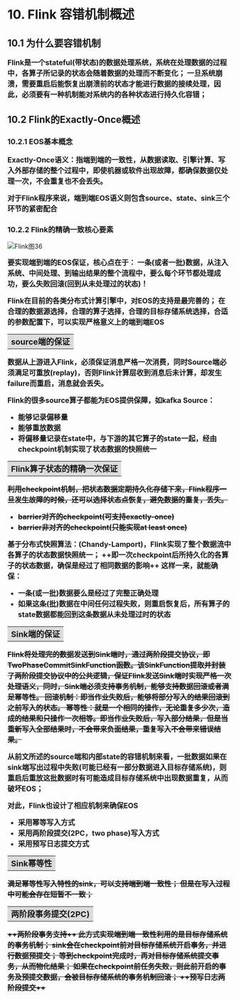 # 10. Flink 容错机制概述

## 10.1 为什么要容错机制

<font size=3><b>Flink是一个stateful(带状态)的数据处理系统，系统在处理数据的过程中，各算子所记录的状态会随着数据的处理而不断变化；
一旦系统崩溃，需要重启后能恢复出崩溃前的状态才能进行数据的接续处理，因此，必须要有一种机制能对系统内的各种状态进行持久化容错；
</b></font>



## 10.2 Flink的Exactly-Once概述

### 10.2.1 EOS基本概念

<font size=3><b>Exactly-Once语义：指端到端的一致性，从数据读取、引擎计算、写入外部存储的整个过程中，即使机器或软件出现故障，都确保数据仅处理一次，不会重复也不会丢失。</b></font>

<font size=3><b>对于Flink程序来说，端到端EOS语义则包含source、state、sink三个环节的紧密配合
</b></font>


### 10.2.2 Flink的精确一致核心要素

![Flink图36](https://cdn.jsdelivr.net/gh/YiYuTET/ImageStorage/202304131917498.png)

<font size=3><b>要实现端到端的EOS保证，核心点在于：
一条(或者一批)数据，从注入系统、中间处理、到输出结果的整个流程中，要么每个环节都处理成功，要么失败回滚(回到从未处理过的状态)！</b></font>

<font size=3><b>Flink在目前的各类分布式计算引擎中，对EOS的支持是最完善的；</b></font>
<font size=3><b>在合理的数据源选择，合理的算子选择，合理的目标存储系统选择，合适的参数配置下，可以实现严格意义上的端到端EOS</b></font>




<table><tr><td bgcolor=Gainsboro><font size=4><b>source端的保证</td></tr></table>

<font size=3><b>数据从上游进入Flink，必须保证消息严格一次消费，同时Source端必须满足可重放(replay)，否则Flink计算层收到消息后未计算，却发生failure而重启，消息就会丢失。</b></font>

<font size=3><b>Flink的很多source算子都能为EOS提供保障，如kafka Source：</b></font>

- <font size=3><b>能够记录偏移量</b></font>
- <font size=3><b>能够重放数据</b></font>
- <font size=3><b>将偏移量记录在state中，与下游的其它算子的state一起，经由checkpoint机制实现了状态数据的快照统一
</b></font>



<table><tr><td bgcolor=Gainsboro><font size=4><b>Flink算子状态的精确一次保证</td></tr></table>

<font size=3><b>~~利用checkpoint机制，把状态数据定期持久化存储下来，Flink程序一旦发生故障的时候，还可以选择状态点恢复，避免数据的重复，丢失。~~
- ~~barrier对齐的checkpoint(可支持exactly-once)~~
- ~~barrier非对齐的checkpoint(只能实现at least once)~~
</b></font>

<font size=3><b>基于分布式快照算法：(Chandy-Lamport)，Flink实现了整个数据流中各算子的状态数据快照统一；
++即一次checkpoint后所持久化的各算子的状态数据，确保是经过了相同数据的影响++
这样一来，就能确保：</b></font>

- <font size=3><b>一条(或一批)数据要么是经过了完整正确处理</b></font>
- <font size=3><b>如果这条(批)数据在中间任何过程失败，则重启恢复后，所有算子的state数据都能回到这条数据从未处理过时的状态
</b></font>



<table><tr><td bgcolor=Gainsboro><font size=4><b>Sink端的保证</td></tr></table>

~~<font size=3><b>Flink将处理完的数据发送到Sink端时，通过两阶段提交协议，即TwoPhaseCommitSinkFunction函数。该SinkFunction提取并封装了两阶段提交协议中的公共逻辑，保证Flink发送Sink端时实现严格一次处理语义，同时，Sink端必须支持事务机制，能够支持数据回滚或者满足幂等性。
回滚机制：即当作业失败后，能够将部分写入的结果回滚到之前写入的状态。
幂等性：就是一个相同的操作，无论重复多少次，造成的结果和只操作一次相等。即当作业失败后，写入部分结果，但是当重新写入全部结果时，不会带来负面结果，重复写入不会带来错误结果。
</b></font>~~

<font size=3><b>从前文所述的source端和内部state的容错机制来看，一批数据如果在sink端写出过程中失败(可能已经有一部分数据进入目标存储系统)，则重启后重放这批数据时有可能造成目标存储系统中出现数据重复，从而破坏EOS；</b></font>

<font size=3><b>对此，Flink也设计了相应机制来确保EOS</b></font>

- <font size=3><b>采用幂等写入方式</b></font>
- <font size=3><b>采用两阶段提交(2PC，two phase)写入方式</b></font>
- <font size=3><b>采用预写日志提交方式
</b></font>




<table><tr><td bgcolor=Gainsboro><font size=4><b>Sink幂等性</td></tr></table>

~~<font size=3><b>满足幂等性写入特性的sink，可以支持端到端一致性；
但是在写入过程中可能会存在短暂不一致；
</b></font>~~


<table><tr><td bgcolor=Gainsboro><font size=4><b>两阶段事务提交(2PC)</td></tr></table>

~~<font size=3><b>++两阶段事务支持++
此方式实现端到端一致性利用的是目标存储系统的事务机制；
sink会在checkpoint前对目标存储系统开启事务，并进行数据预提交；
等到checkpoint完成时，再对目标存储系统提交事务，从而物化结果；
如果在checkpoint前任务失败，则此前开启的事务及预提交数据，会被目标存储系统的事务机制回滚；
++预写日志两阶段提交++
</b></font>~~